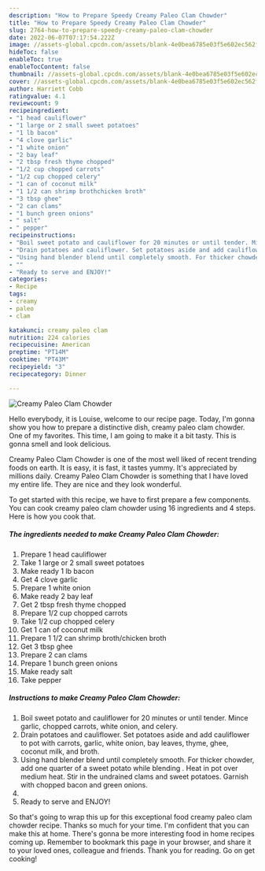 ```yaml
---
description: "How to Prepare Speedy Creamy Paleo Clam Chowder"
title: "How to Prepare Speedy Creamy Paleo Clam Chowder"
slug: 2764-how-to-prepare-speedy-creamy-paleo-clam-chowder
date: 2022-06-07T07:17:54.222Z
image: //assets-global.cpcdn.com/assets/blank-4e0bea6785e03f5e602ec562f230caae08da540cada707380b4fe1bbebba43da.png
hideToc: false
enableToc: true
enableTocContent: false
thumbnail: //assets-global.cpcdn.com/assets/blank-4e0bea6785e03f5e602ec562f230caae08da540cada707380b4fe1bbebba43da.png
cover: //assets-global.cpcdn.com/assets/blank-4e0bea6785e03f5e602ec562f230caae08da540cada707380b4fe1bbebba43da.png
author: Harriett Cobb
ratingvalue: 4.1
reviewcount: 9
recipeingredient:
- "1 head cauliflower"
- "1 large or 2 small sweet potatoes"
- "1 lb bacon"
- "4 clove garlic"
- "1 white onion"
- "2 bay leaf"
- "2 tbsp fresh thyme chopped"
- "1/2 cup chopped carrots"
- "1/2 cup chopped celery"
- "1 can of coconut milk"
- "1 1/2 can shrimp brothchicken broth"
- "3 tbsp ghee"
- "2 can clams"
- "1 bunch green onions"
- " salt"
- " pepper"
recipeinstructions:
- "Boil sweet potato and cauliflower for 20 minutes or until tender. Mince garlic, chopped carrots, white onion, and celery."
- "Drain potatoes and cauliflower. Set potatoes aside and add cauliflower to pot with carrots, garlic, white onion, bay leaves, thyme, ghee, coconut milk, and broth."
- "Using hand blender blend until completely smooth. For thicker chowder, add one quarter of a sweet potato while blending . Heat in pot over medium heat. Stir in the undrained clams and sweet potatoes. Garnish with chopped bacon and green onions."
- ""
- "Ready to serve and ENJOY!"
categories:
- Recipe
tags:
- creamy
- paleo
- clam

katakunci: creamy paleo clam 
nutrition: 224 calories
recipecuisine: American
preptime: "PT14M"
cooktime: "PT43M"
recipeyield: "3"
recipecategory: Dinner

---
```



![Creamy Paleo Clam Chowder](//assets-global.cpcdn.com/assets/blank-4e0bea6785e03f5e602ec562f230caae08da540cada707380b4fe1bbebba43da.png)

Hello everybody, it is Louise, welcome to our recipe page. Today, I'm gonna show you how to prepare a distinctive dish, creamy paleo clam chowder. One of my favorites. This time, I am going to make it a bit tasty. This is gonna smell and look delicious.

Creamy Paleo Clam Chowder is one of the most well liked of recent trending foods on earth. It is easy, it is fast, it tastes yummy. It's appreciated by millions daily. Creamy Paleo Clam Chowder is something that I have loved my entire life. They are nice and they look wonderful.




To get started with this recipe, we have to first prepare a few components. You can cook creamy paleo clam chowder using 16 ingredients and 4 steps. Here is how you cook that.

<!--inarticleads1-->

##### The ingredients needed to make Creamy Paleo Clam Chowder:

1. Prepare 1 head cauliflower
1. Take 1 large or 2 small sweet potatoes
1. Make ready 1 lb bacon
1. Get 4 clove garlic
1. Prepare 1 white onion
1. Make ready 2 bay leaf
1. Get 2 tbsp fresh thyme chopped
1. Prepare 1/2 cup chopped carrots
1. Take 1/2 cup chopped celery
1. Get 1 can of coconut milk
1. Prepare 1 1/2 can shrimp broth/chicken broth
1. Get 3 tbsp ghee
1. Prepare 2 can clams
1. Prepare 1 bunch green onions
1. Make ready  salt
1. Take  pepper




<!--inarticleads2-->

##### Instructions to make Creamy Paleo Clam Chowder:

1. Boil sweet potato and cauliflower for 20 minutes or until tender. Mince garlic, chopped carrots, white onion, and celery.
1. Drain potatoes and cauliflower. Set potatoes aside and add cauliflower to pot with carrots, garlic, white onion, bay leaves, thyme, ghee, coconut milk, and broth.
1. Using hand blender blend until completely smooth. For thicker chowder, add one quarter of a sweet potato while blending . Heat in pot over medium heat. Stir in the undrained clams and sweet potatoes. Garnish with chopped bacon and green onions.
1. 
1. Ready to serve and ENJOY!



So that's going to wrap this up for this exceptional food creamy paleo clam chowder recipe. Thanks so much for your time. I'm confident that you can make this at home. There's gonna be more interesting food in home recipes coming up. Remember to bookmark this page in your browser, and share it to your loved ones, colleague and friends. Thank you for reading. Go on get cooking!
